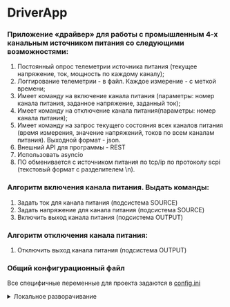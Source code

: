 # DriverApp

### Приложение «драйвер» для работы с промышленным 4-х канальным источником питания со следующими возможностями:
1. Постоянный опрос телеметрии источника питания (текущее напряжение, ток, мощность по каждому каналу);
2. Логгирование телеметрии - в файл. Каждое измерение - с меткой времени;
3. Имеет команду на включение канала питания (параметры: номер канала питания, заданное напряжение, заданный ток);
4. Имеет команду на отключение канала питания(параметры: номер канала питания);
5. Имеет команду на запрос текущего состояния всех каналов питания (время измерения, значение напряжений, токов по всем каналам питания). Выходной формат - json.
6. Внешний API для программы - REST
7. Использовать asyncio
8. ПО обменивается с источником питания по tcp/ip по протоколу scpi (текстовый формат с разделителем \n). 

### Алгоритм включения канала питания. Выдать команды:
1. Задать ток для канала питания (подсистема SOURCE)
2. Задать напряжение для канала питания (подсистема SOURCE)
3. Включить выход канала питания (подсистема OUTPUT)

### Алгоритм отключения канала питания:
1. Отключить выход канала питания (подсистема OUTPUT)


### Общий конфигурационный файл
Все специфичные переменные для проекта задаются в [config.ini](config.ini)


<details>
<summary>Локальное разворачивание</summary>

### Настройка локального окружения
```sh
python3 -m venv env

source env/bin/activate

pip install -r requirements.txt
```

#### Запуск
```sh
python app/main.py
```

### Прогон через линтеры
```sh
flake8 .
```
</details>